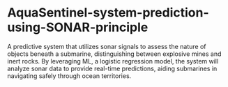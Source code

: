 # AquaSentinel-system-prediction-using-SONAR-principle
 A predictive system that utilizes sonar signals to assess the nature of objects beneath a submarine, distinguishing between explosive mines and inert rocks. By leveraging ML, a logistic regression model, the system will analyze sonar data to provide real-time predictions, aiding submarines in navigating safely through ocean territories.
